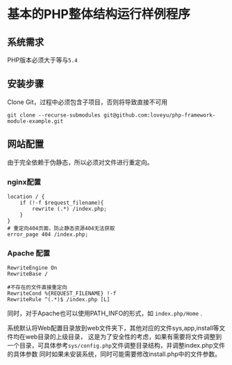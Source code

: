 # 基本的PHP整体结构运行样例程序

## 系统需求
PHP版本必须大于等与`5.4`

## 安装步骤
Clone Git，过程中必须包含子项目，否则将导致直接不可用
```
git clone --recurse-submodules git@github.com:loveyu/php-framework-module-example.git
```

## 网站配置
由于完全依赖于伪静态，所以必须对文件进行重定向。

### nginx配置
```
location / {
	if (!-f $request_filename){
		rewrite (.*) /index.php;
	}
}
# 重定向404页面，防止静态资源404无法获取
error_page 404 /index.php;
```

### Apache 配置
```
RewriteEngine On
RewriteBase /

#不存在的文件直接重定向
RewriteCond %{REQUEST_FILENAME} !-f
RewriteRule ^(.*)$ /index.php [L]
```

同时，对于Apache也可以使用PATH_INFO的形式，如 `index.php/Home` .

系统默认将Web配置目录放到web文件夹下，其他对应的文件sys,app,install等文件均在web目录的上级目录，
这是为了安全性的考虑，如果有需要将文件调整到一个目录，可具体参考`sys/config.php`文件调整目录结构，并调整index.php文件的具体参数
同时如果未安装系统，同时可能需要修改install.php中的文件参数。